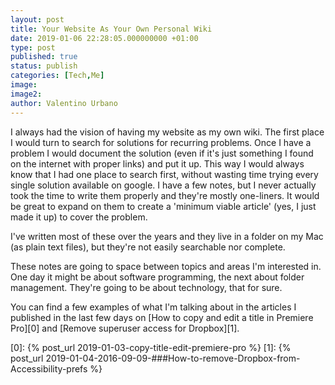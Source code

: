 ```yaml
---
layout: post
title: Your Website As Your Own Personal Wiki
date: 2019-01-06 22:28:05.000000000 +01:00
type: post
published: true
status: publish
categories: [Tech,Me]
image:
image2:
author: Valentino Urbano
---
```


I always had the vision of having my website as my own wiki. The first place I would turn to search for solutions for recurring problems. Once I have a problem I would document the solution (even if it's just something I found on the internet with proper links) and put it up. This way I would always know that I had one place to search first, without wasting time trying every single solution available on google. I have a few notes, but I never actually took the time to write them properly and they're mostly one-liners. It would be great to expand on them to create a 'minimum viable article' (yes, I just made it up) to cover the problem.

I've written most of these over the years and they live in a folder on my Mac (as plain text files), but they're not easily searchable nor complete.

These notes are going to space between topics and areas I'm interested in. One day it might be about software programming, the next about folder management. They're going to be about technology, that for sure.

You can find a few examples of what I'm talking about in the articles I published in the last few days on [How to copy and edit a title in Premiere Pro][0] and [Remove superuser access for Dropbox][1].

[0]: {% post_url 2019-01-03-copy-title-edit-premiere-pro %}
[1]: {% post_url 2019-01-04-2016-09-09-###How-to-remove-Dropbox-from-Accessibility-prefs %}
